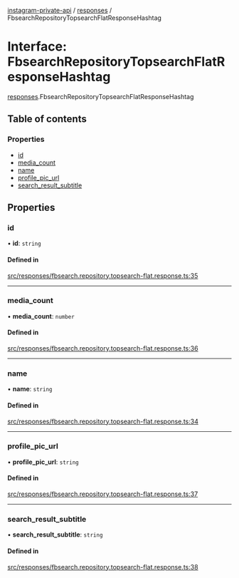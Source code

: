 [instagram-private-api](../../README.md) / [responses](../../modules/responses.md) / FbsearchRepositoryTopsearchFlatResponseHashtag

# Interface: FbsearchRepositoryTopsearchFlatResponseHashtag

[responses](../../modules/responses.md).FbsearchRepositoryTopsearchFlatResponseHashtag

## Table of contents

### Properties

- [id](FbsearchRepositoryTopsearchFlatResponseHashtag.md#id)
- [media\_count](FbsearchRepositoryTopsearchFlatResponseHashtag.md#media_count)
- [name](FbsearchRepositoryTopsearchFlatResponseHashtag.md#name)
- [profile\_pic\_url](FbsearchRepositoryTopsearchFlatResponseHashtag.md#profile_pic_url)
- [search\_result\_subtitle](FbsearchRepositoryTopsearchFlatResponseHashtag.md#search_result_subtitle)

## Properties

### id

• **id**: `string`

#### Defined in

[src/responses/fbsearch.repository.topsearch-flat.response.ts:35](https://github.com/Nerixyz/instagram-private-api/blob/4971f34/src/responses/fbsearch.repository.topsearch-flat.response.ts#L35)

___

### media\_count

• **media\_count**: `number`

#### Defined in

[src/responses/fbsearch.repository.topsearch-flat.response.ts:36](https://github.com/Nerixyz/instagram-private-api/blob/4971f34/src/responses/fbsearch.repository.topsearch-flat.response.ts#L36)

___

### name

• **name**: `string`

#### Defined in

[src/responses/fbsearch.repository.topsearch-flat.response.ts:34](https://github.com/Nerixyz/instagram-private-api/blob/4971f34/src/responses/fbsearch.repository.topsearch-flat.response.ts#L34)

___

### profile\_pic\_url

• **profile\_pic\_url**: `string`

#### Defined in

[src/responses/fbsearch.repository.topsearch-flat.response.ts:37](https://github.com/Nerixyz/instagram-private-api/blob/4971f34/src/responses/fbsearch.repository.topsearch-flat.response.ts#L37)

___

### search\_result\_subtitle

• **search\_result\_subtitle**: `string`

#### Defined in

[src/responses/fbsearch.repository.topsearch-flat.response.ts:38](https://github.com/Nerixyz/instagram-private-api/blob/4971f34/src/responses/fbsearch.repository.topsearch-flat.response.ts#L38)
